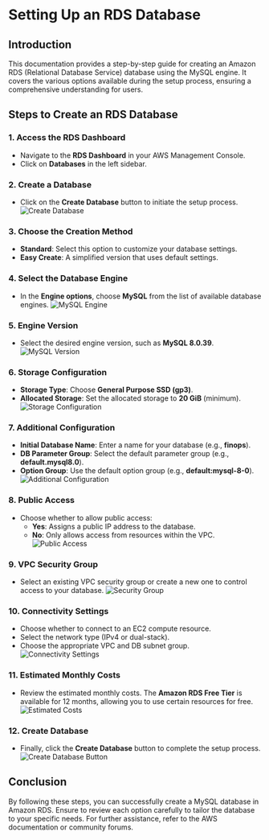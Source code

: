 # Setting Up an RDS Database

## Introduction
This documentation provides a step-by-step guide for creating an Amazon RDS (Relational Database Service) database using the MySQL engine. It covers the various options available during the setup process, ensuring a comprehensive understanding for users.

## Steps to Create an RDS Database

### 1. Access the RDS Dashboard
- Navigate to the **RDS Dashboard** in your AWS Management Console.
- Click on **Databases** in the left sidebar.

### 2. Create a Database
- Click on the **Create Database** button to initiate the setup process.
  ![Create Database](/images/create_database.png) 

### 3. Choose the Creation Method
- **Standard**: Select this option to customize your database settings.
- **Easy Create**: A simplified version that uses default settings.

### 4. Select the Database Engine
- In the **Engine options**, choose **MySQL** from the list of available database engines.
  ![MySQL Engine](/images/mysql_engine.png) 

### 5. Engine Version
- Select the desired engine version, such as **MySQL 8.0.39**.
  ![MySQL Version](/images/mysql_version.png) 

### 6. Storage Configuration
- **Storage Type**: Choose **General Purpose SSD (gp3)**.
- **Allocated Storage**: Set the allocated storage to **20 GiB** (minimum).
  ![Storage Configuration](/images/storage_configuration.png) 

### 7. Additional Configuration
- **Initial Database Name**: Enter a name for your database (e.g., **finops**).
- **DB Parameter Group**: Select the default parameter group (e.g., **default.mysql8.0**).
- **Option Group**: Use the default option group (e.g., **default:mysql-8-0**).
  ![Additional Configuration](/images/additional_configuration.png) 

### 8. Public Access
- Choose whether to allow public access:
  - **Yes**: Assigns a public IP address to the database.
  - **No**: Only allows access from resources within the VPC.
  ![Public Access](/images/public_access.png) 

### 9. VPC Security Group
- Select an existing VPC security group or create a new one to control access to your database.
  ![Security Group](/images/vpc_security_group.png) 

### 10. Connectivity Settings
- Choose whether to connect to an EC2 compute resource.
- Select the network type (IPv4 or dual-stack).
- Choose the appropriate VPC and DB subnet group.
  ![Connectivity Settings](/images/connectivity_settings.png) 

### 11. Estimated Monthly Costs
- Review the estimated monthly costs. The **Amazon RDS Free Tier** is available for 12 months, allowing you to use certain resources for free.
  ![Estimated Costs](/images/estimated_costs.png) 

### 12. Create Database
- Finally, click the **Create Database** button to complete the setup process.
  ![Create Database Button](/images/create_database_button.png) 

## Conclusion
By following these steps, you can successfully create a MySQL database in Amazon RDS. Ensure to review each option carefully to tailor the database to your specific needs. For further assistance, refer to the AWS documentation or community forums.

